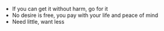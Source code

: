 ---
---

- If you can get it without harm, go for it 
- No desire is free, you pay with your life and peace of mind 
- Need little, want less